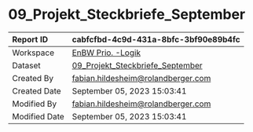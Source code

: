 



# 09_Projekt_Steckbriefe_September

|Report ID|cabfcfbd-4c9d-431a-8bfc-3bf90e89b4fc|
| :--- | :--- |
|Workspace|[EnBW Prio. -Logik](../Workspaces/EnBW-Prio.--Logik.md)|
|Dataset|[09_Projekt_Steckbriefe_September](../Datasets/09_Projekt_Steckbriefe_September.md)|
|Created By|fabian.hildesheim@rolandberger.com|
|Created Date|September 05, 2023 15:03:41|
|Modified By|fabian.hildesheim@rolandberger.com|
|Modified Date|September 05, 2023 15:03:41|
